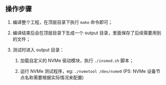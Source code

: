 
## 操作步骤

1. 编译整个工程，在顶层目录下执行 `make` 命令即可；

2. 编译结束后会在顶层目录下生成一个 output 目录，里面保存了后续需要用到的文件；

3. 测试时进入 output 目录：

    1. 加载自定义的 NVMe 驱动模块，执行 `./insmod.sh` 脚本；

    2. 运行 NVMe 测试程序，eg: `./nvmetool /dev/nvme0` (PS: NVMe 设备节点名称需要根据实际情况来配置)

